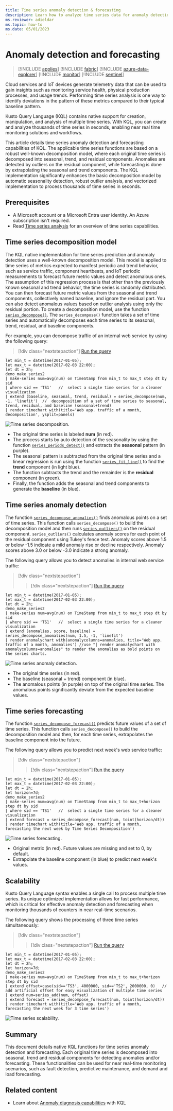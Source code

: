 ```yaml
---
title: Time series anomaly detection & forecasting
description: Learn how to analyze time series data for anomaly detection and forecasting.
ms.reviewer: adieldar
ms.topic: how-to
ms.date: 05/01/2023
---
```


# Anomaly detection and forecasting

> [!INCLUDE [applies](../includes/applies-to-version/applies.md)] [!INCLUDE [fabric](../includes/applies-to-version/fabric.md)] [!INCLUDE [azure-data-explorer](../includes/applies-to-version/azure-data-explorer.md)] [!INCLUDE [monitor](../includes/applies-to-version/monitor.md)] [!INCLUDE [sentinel](../includes/applies-to-version/sentinel.md)]

Cloud services and IoT devices generate telemetry data that can be used to gain insights such as monitoring service health, physical production processes, and usage trends. Performing time series analysis is one way to identify deviations in the pattern of these metrics compared to their typical baseline pattern.

Kusto Query Language (KQL) contains native support for creation, manipulation, and analysis of multiple time series. With KQL, you can create and analyze thousands of time series in seconds, enabling near real time monitoring solutions and workflows.

This article details time series anomaly detection and forecasting capabilities of KQL. The applicable time series functions are based on a robust well-known decomposition model, where each original time series is decomposed into seasonal, trend, and residual components. Anomalies are detected by outliers on the residual component, while forecasting is done by extrapolating the seasonal and trend components. The KQL implementation significantly enhances the basic decomposition model by automatic seasonality detection, robust outlier analysis, and vectorized implementation to process thousands of time series in seconds.

## Prerequisites

* A Microsoft account or a Microsoft Entra user identity. An Azure subscription isn't required.
* Read [Time series analysis](time-series-analysis.md) for an overview of time series capabilities.

## Time series decomposition model

The KQL native implementation for time series prediction and anomaly detection uses a well-known decomposition model. This model is applied to time series of metrics expected to manifest periodic and trend behavior, such as service traffic, component heartbeats, and IoT periodic measurements to forecast future metric values and detect anomalous ones. The assumption of this regression process is that other than the previously known seasonal and trend behavior, the time series is randomly distributed. You can then forecast future metric values from the seasonal and trend components, collectively named baseline, and ignore the residual part. You can also detect anomalous values based on outlier analysis using only the residual portion.
To create a decomposition model, use the function [`series_decompose()`](series-decompose-function.md). The `series_decompose()` function takes a set of time series and automatically decomposes each time series to its seasonal, trend, residual, and baseline components. 

For example, you can decompose traffic of an internal web service by using the following query:

> [!div class="nextstepaction"]
> <a href="https://dataexplorer.azure.com/clusters/help/databases/Samples?query=H4sIAAAAAAAAA3WQ3WrDMAyF7/sUukvCnDXJGIOVPEULuwxqoixm/gm2+jf28JObFjbYrmyho3M+yRCD1a5jaGFAJtaW8qaqX8qqLqvnYrMySYHnvxRNWT1B07xW1U03JFEzbVYDWd9Z/KAuUtAUm9UXpLJcSnAH2+LxPZe3AO9gJ6ZbRjvDGLy9EbG/BUemOXnvLxD1AOJ1mijQtWhbyHbbOgOA9RogkqGeAaXn3g1BooVb6OiDNHpD6CjAUccDGv2JrL0TSzozuQHyPYqHdqRkDKN3aBRwkJaCQJIoQ4VsuXh2A/Xezj5SWkVBWSvI0vSoOSsWpLtEpyDwY4KTW8nnJ5ws+2+eAhSyOxjkd+HDVVcIfHplp2TYTxgYTpqnnDUbarM32gPO86PY4jjqfmGw3vGkftNlCi5xNprbWW5kYvENQQnqDh8CAAA=" target="_blank">Run the query</a>

```kusto
let min_t = datetime(2017-01-05);
let max_t = datetime(2017-02-03 22:00);
let dt = 2h;
demo_make_series2
| make-series num=avg(num) on TimeStamp from min_t to max_t step dt by sid 
| where sid == 'TS1'   //  select a single time series for a cleaner visualization
| extend (baseline, seasonal, trend, residual) = series_decompose(num, -1, 'linefit')  //  decomposition of a set of time series to seasonal, trend, residual, and baseline (seasonal+trend)
| render timechart with(title='Web app. traffic of a month, decomposition', ysplit=panels)
```

![Time series decomposition.](media/anomaly-detection/series-decompose-timechart.png)

* The original time series is labeled **num** (in red). 
* The process starts by auto detection of the seasonality by using the function [`series_periods_detect()`](series-periods-detect-function.md) and extracts the **seasonal** pattern (in purple).
* The seasonal pattern is subtracted from the original time series and a linear regression is run using the function [`series_fit_line()`](series-fit-line-function.md) to find the **trend** component (in light blue).
* The function subtracts the trend and the remainder is the **residual** component (in green).
* Finally, the function adds the seasonal and trend components to generate the **baseline** (in blue).

## Time series anomaly detection

The function [`series_decompose_anomalies()`](series-decompose-anomalies-function.md) finds anomalous points on a set of time series. This function calls `series_decompose()` to build the decomposition model and then runs [`series_outliers()`](series-outliers-function.md) on the residual component. `series_outliers()` calculates anomaly scores for each point of the residual component using Tukey's fence test. Anomaly scores above 1.5 or below -1.5 indicate a mild anomaly rise or decline respectively. Anomaly scores above 3.0 or below -3.0 indicate a strong anomaly.

The following query allows you to detect anomalies in internal web service traffic:

> [!div class="nextstepaction"]
> > [!div class="nextstepaction"]
> <a href="https://dataexplorer.azure.com/clusters/help/databases/Samples?query=H4sIAAAAAAAAA3WR3W7CMAyF73mKI25KpRbaTmjSUJ8CpF1WoXVptPxUifmb9vBLoGO7GFeR7ePv2I4ihpamYdToBBNLTYuqKF/zosyLdbqZqagQl/8UVV68oKreimLSdVFUDZtZR9o2WnxQ48lJ8tXsCzHM7yHMUdfidFiEN4U12AXoloUe0Turp4nYTsaeaYzs/RVedgis80CObkFdI9ltywTAagV4UtQyRKiZgyLEaTGZ9taFQqtIGHI4SX8USn4KltYEJF2YTIeFMFaHPPkMvrWOMuxFoEpDaVjujmo6aq0erafmIY+7ZCiX6wx5mSGJHb3kJA1sF8jB8q69toNwjLPkYfGTseqoja//eLNkRXXyTnuIcVyCneh72cL2YQdtDQ8ZHvIkDcsfPWH+3AvPvObx0FMXD/RLhfDYW9VhtNKwj/8U69M1b2S//AbRUQMWQQIAAA==" target="_blank">Run the query</a>

```kusto
let min_t = datetime(2017-01-05);
let max_t = datetime(2017-02-03 22:00);
let dt = 2h;
demo_make_series2
| make-series num=avg(num) on TimeStamp from min_t to max_t step dt by sid 
| where sid == 'TS1'   //  select a single time series for a cleaner visualization
| extend (anomalies, score, baseline) = series_decompose_anomalies(num, 1.5, -1, 'linefit')
| render anomalychart with(anomalycolumns=anomalies, title='Web app. traffic of a month, anomalies') //use "| render anomalychart with anomalycolumns=anomalies" to render the anomalies as bold points on the series charts.
```

![Time series anomaly detection.](media/anomaly-detection/series-anomaly-detection.png)

* The original time series (in red). 
* The baseline (seasonal + trend) component (in blue).
* The anomalous points (in purple) on top of the original time series. The anomalous points significantly deviate from the expected baseline values.

## Time series forecasting

The function [`series_decompose_forecast()`](series-decompose-forecast-function.md) predicts future values of a set of time series. This function calls `series_decompose()` to build the decomposition model and then, for each time series, extrapolates the baseline component into the future.

The following query allows you to predict next week's web service traffic:

> [!div class="nextstepaction"]
> > [!div class="nextstepaction"]
> <a href="https://dataexplorer.azure.com/clusters/help/databases/Samples?query=H4sIAAAAAAAAA22QzW6DMBCE73mKuQFqKISqitSIW98gkXpEDl5iK9hG9uanUR++dqE99YRGO8x845EYRtuO0UIKJtaG8qbebMt6U9avxW41Joe4/+doyvoFTfNW14tPJlOjZqGc1w9n263crSQZ1xlxpi6Q1xSa1ReSLGcJezGtuJ7y+C3gLA6xZM/CTBi8MwshuxnkaUlGYJpS5/ETQUvEzJsiTz+ibZEd9psMQFUBgUbqGSLe7GkkpBVYygfn46EfSVjyuOpwEaN+CNbOxki6M1mZTNSLkAbOv3WSemcmF6j7vSX8dcTUlvOFsZJcFDHFx4wYnmp7JTzjplnlrHmkNvugI8Q0PYO9GAbdww0RyDjLav1XHLnBimAjEG5E5zQ7vRP284x36hOOTtxZ8Q3The8P2QEAAA==" target="_blank">Run the query</a>

```kusto
let min_t = datetime(2017-01-05);
let max_t = datetime(2017-02-03 22:00);
let dt = 2h;
let horizon=7d;
demo_make_series2
| make-series num=avg(num) on TimeStamp from min_t to max_t+horizon step dt by sid 
| where sid == 'TS1'   //  select a single time series for a cleaner visualization
| extend forecast = series_decompose_forecast(num, toint(horizon/dt))
| render timechart with(title='Web app. traffic of a month, forecasting the next week by Time Series Decomposition')
```

![Time series forecasting.](media/anomaly-detection/series-forecasting.png)

* Original metric (in red). Future values are missing and set to 0, by default.
* Extrapolate the baseline component (in blue) to predict next week's values.

## Scalability

Kusto Query Language syntax enables a single call to process multiple time series. Its unique optimized implementation allows for fast performance, which is critical for effective anomaly detection and forecasting when monitoring thousands of counters in near real-time scenarios.

The following query shows the processing of three time series simultaneously:

> [!div class="nextstepaction"]
> > [!div class="nextstepaction"]
> <a href="https://dataexplorer.azure.com/clusters/help/databases/Samples?query=H4sIAAAAAAAAA21Qy26DMBC85yvmFlChcUirSI34ikTqETl4KVawjfDmqX587UCaHuqLtePxPLYjhtG2YpRQkom1oaQQy3Uulrl4TzezLjLk5T9GkYsViuJDiImnIqlox6F1g745W67VZqbIuMrIA1WeBk2+mH0jjvk4wh5NKU9fSbhTOItdMNmyND2awZkpIbsxyMukDM/UR8/9FV6rIEkXJqvgmsYTl7X0lISHspzvtqt5hjdxPxkeYBHA4gGKFMBiAUilIAfWja617CY1NG4ASX/FSfuj7PRNsg4ZXANz7Fj3HSGuBmOjZ5hYbcSqIBwbZpNk+iQFcQpx4/omrqLamd55qh5v41d22nIybWChOI0qQ9Cg4e5ftyE6zprbhDV3VM4/aQ/Z96/gQTahU4wsYZzlNvs11vYL3BJsCIQz0eHed/W30jz9AUEBI0ktAgAA" target="_blank">Run the query</a>

```kusto
let min_t = datetime(2017-01-05);
let max_t = datetime(2017-02-03 22:00);
let dt = 2h;
let horizon=7d;
demo_make_series2
| make-series num=avg(num) on TimeStamp from min_t to max_t+horizon step dt by sid
| extend offset=case(sid=='TS3', 4000000, sid=='TS2', 2000000, 0)   //  add artificial offset for easy visualization of multiple time series
| extend num=series_add(num, offset)
| extend forecast = series_decompose_forecast(num, toint(horizon/dt))
| render timechart with(title='Web app. traffic of a month, forecasting the next week for 3 time series')
```

![Time series scalability.](media/anomaly-detection/series-scalability.png)

## Summary

This document details native KQL functions for time series anomaly detection and forecasting. Each original time series is decomposed into seasonal, trend and residual components for detecting anomalies and/or forecasting. These functionalities can be used for near real-time monitoring scenarios, such as fault detection, predictive maintenance, and demand and load forecasting.

## Related content

* Learn about [Anomaly diagnosis capabilities](anomaly-diagnosis.md) with KQL

